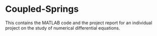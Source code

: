 # Coupled-Springs
This contains the MATLAB code and the project report for an individual project on the study of numerical differential equations.
